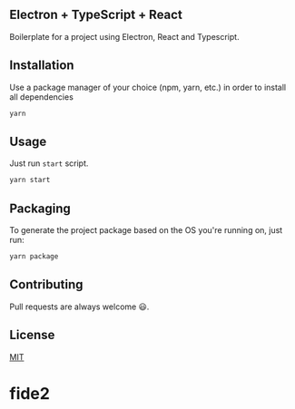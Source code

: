 ## Electron + TypeScript + React

Boilerplate for a project using Electron, React and Typescript.

## Installation

Use a package manager of your choice (npm, yarn, etc.) in order to install all dependencies

```bash
yarn
```

## Usage

Just run `start` script.

```bash
yarn start
```

## Packaging

To generate the project package based on the OS you're running on, just run:

```bash
yarn package
```

## Contributing

Pull requests are always welcome 😃.

## License

[MIT](https://choosealicense.com/licenses/mit/)
# fide2
